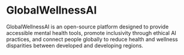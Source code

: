 # GlobalWellnessAI
GlobalWellnessAI is an open-source platform designed to provide accessible mental health tools, promote inclusivity through ethical AI practices, and connect people globally to reduce health and wellness disparities between developed and developing regions.
